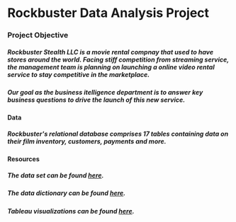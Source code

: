 # Rockbuster Data Analysis Project
### Project Objective 
##### Rockbuster Stealth LLC is a movie rental compnay that used to have stores around the world. Facing stiff competition from streaming service, the management team is planning on launching a online video rental service to stay competitive in the marketplace.
##### Our goal as the business itelligence department is to answer key business questions to drive the launch of this new service.
#### Data
##### Rockbuster's relational database comprises 17 tables containing data on their film inventory, customers, payments and more. 
#### Resources
##### The data set can be found [here](http://www.postgresqltutorial.com/wp-content/uploads/2019/05/dvdrental.zip).
##### The data dictionary can be found [here](https://github.com/jonathanfava/Rockbuster-SQL/blob/main/Data_Dict.pdf).
##### Tableau visualizations can be found [here](https://public.tableau.com/views/RockbusterAnalysis_16579321157190/Map?:language=en-US&:display_count=n&:origin=viz_share_link).
